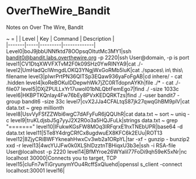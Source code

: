 # OverTheWire_Bandit
Notes on Over The Wire, Bandit

~ =  |
| Level | Key | Command | Description |  
|-------|-----|---------|-------------|
Level0|boJ9jbbUNNfktd78OOpsqOltutMc3MY1|ssh bandit0@bandit.labs.overthewire.org -p 2220|ssh User@domain, -p is port
level1|CV1DtqXWVFXTvM2F0k09SHz0YwRINYA9|cat ./-
level2|UmHadQclWmgdLOKQ3YNgjWxGoRMb5luK|cat ./spaces\ in\ this\ filename
level3|pIwrPrtPN36QITSp3EQaw936yaFoFgAB|cd inhere/ - cat .hidden
level4|koReBOKuIDDepwhWk7jZC0RTdopnAYKh|file ./* - cat ./-file07
level5|DXjZPULLxYr17uwoI01bNLQbtFemEgo7|find ./ -size 1033c
level6|HKBPTKQnIay4Fw76bEy8PVxKEDQRKTzs|find ./ -user bandit7 -group bandit6 -size 33c
level7|cvX2JJa4CFALtqS87jk27qwqGhBM9plV|cat data.txt ~ grep millionth
level8|UsvVyFSfZZWbi6wgC7dAFyFuR6jQQUhR|cat data.txt ~ sort ~ uniq -c
level9|truKLdjsbJ5g7yyJ2X2R0o3a5HQJFuLk|strings data.txt ~ grep "======="
level10|IFukwKGsFW8MOq3IRFqrxE1hxTNEbUPR|base64 -d data.txt
level11|5Te8Y4drgCRfCx8ugdwuEX8KFC6k2EUu|ROT13
level12|8ZjyCRiBWFYkneahHwxCv3wb2a1ORpYL|tar -xf - gunzip - bunzip2 xxd -r
level13|4wcYUJFw0k0XLShlDzztnTBHiqxU3b3e|ssh -i RSA-file User@localhost -p 2220
level14|BfMYroe26WYalil77FoDi9qh59eK5xNr|nc localhost 30000|Connects you to target, TCP 
level15|cluFn7wTiGryunymYOu4RcffSxQluehd|openssl s_client -connect localhost:30001
level16|
